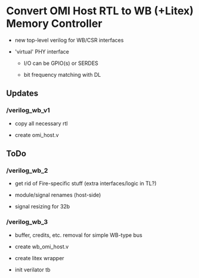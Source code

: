 # Convert OMI Host RTL to WB (+Litex) Memory Controller

* new top-level verilog for WB/CSR interfaces

* 'virtual' PHY interface 

   * I/O can be GPIO(s) or SERDES

   * bit frequency matching with DL


## Updates

### /verilog_wb_v1

* copy all necessary rtl

* create omi_host.v


## ToDo

### /verilog_wb_2

* get rid of Fire-specific stuff (extra interfaces/logic in TL?)

* module/signal renames (host-side)

* signal resizing for 32b


### /verilog_wb_3

* buffer, credits, etc. removal for simple WB-type bus

* create wb_omi_host.v

* create litex wrapper

* init verilator tb



